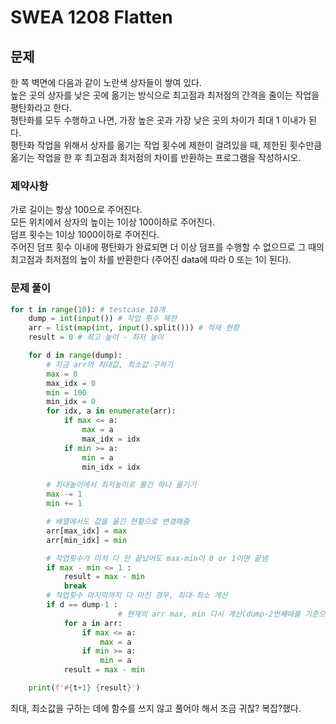 # SWEA 1208 Flatten
## 문제
한 쪽 벽면에 다음과 같이 노란색 상자들이 쌓여 있다.  
높은 곳의 상자를 낮은 곳에 옮기는 방식으로 최고점과 최저점의 간격을 줄이는 작업을 평탄화라고 한다.  
평탄화를 모두 수행하고 나면, 가장 높은 곳과 가장 낮은 곳의 차이가 최대 1 이내가 된다.  
평탄화 작업을 위해서 상자를 옮기는 작업 횟수에 제한이 걸려있을 때, 제한된 횟수만큼 옮기는 작업을 한 후 최고점과 최저점의 차이를 반환하는 프로그램을 작성하시오.  

### 제약사항
가로 길이는 항상 100으로 주어진다.  
모든 위치에서 상자의 높이는 1이상 100이하로 주어진다.  
덤프 횟수는 1이상 1000이하로 주어진다.  
주어진 덤프 횟수 이내에 평탄화가 완료되면 더 이상 덤프를 수행할 수 없으므로 그 때의 최고점과 최저점의 높이 차를 반환한다 (주어진 data에 따라 0 또는 1이 된다).  

### 문제 풀이

```python
for t in range(10): # testcase 10개
    dump = int(input()) # 작업 횟수 제한
    arr = list(map(int, input().split())) # 적재 현황
    result = 0 # 최고 높이 - 최저 높이

    for d in range(dump):
        # 지금 arr의 최대값, 최소값 구하기
        max = 0
        max_idx = 0
        min = 100
        min_idx = 0
        for idx, a in enumerate(arr):
            if max <= a:
                max = a
                max_idx = idx
            if min >= a:
                min = a
                min_idx = idx

        # 최대높이에서 최저높이로 물건 하나 옮기기        
        max -= 1
        min += 1

        # 배열에서도 값을 옮긴 현황으로 변경해줌
        arr[max_idx] = max
        arr[min_idx] = min

        # 작업횟수가 미처 다 안 끝났어도 max-min이 0 or 1이면 끝냄
        if max - min <= 1 :
            result = max - min
            break
        # 작업횟수 마지막까지 다 마친 경우, 최대-최소 계산
        if d == dump-1 :
						# 현재의 arr max, min 다시 계산(dump-2번째때를 기준으로 max나 min이 같은 값이 있을 수도 있기 때문에)
            for a in arr:
                if max <= a:
                    max = a
                if min >= a:
                    min = a
            result = max - min

    print(f'#{t+1} {result}')

```

최대, 최소값을 구하는 데에 함수를 쓰지 않고 풀어야 해서 조금 귀찮? 복잡?했다. 